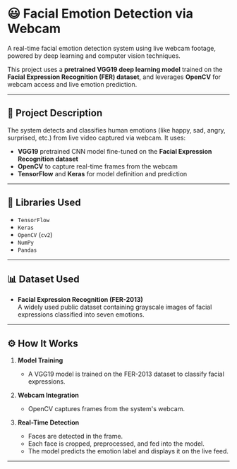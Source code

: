 # 😃 Facial Emotion Detection via Webcam

A real-time facial emotion detection system using live webcam footage, powered by deep learning and computer vision techniques.

This project uses a **pretrained VGG19 deep learning model** trained on the **Facial Expression Recognition (FER) dataset**, and leverages **OpenCV** for webcam access and live emotion prediction.

---

## 🎯 Project Description

The system detects and classifies human emotions (like happy, sad, angry, surprised, etc.) from live video captured via webcam. It uses:

- **VGG19** pretrained CNN model fine-tuned on the **Facial Expression Recognition dataset**
- **OpenCV** to capture real-time frames from the webcam
- **TensorFlow** and **Keras** for model definition and prediction

---

## 🧪 Libraries Used

- `TensorFlow`
- `Keras`
- `OpenCV` (`cv2`)
- `NumPy`
- `Pandas`

---

## 📊 Dataset Used

- **Facial Expression Recognition (FER-2013)**  
  A widely used public dataset containing grayscale images of facial expressions classified into seven emotions.

---

## ⚙️ How It Works

1. **Model Training**
   - A VGG19 model is trained on the FER-2013 dataset to classify facial expressions.

2. **Webcam Integration**
   - OpenCV captures frames from the system's webcam.

3. **Real-Time Detection**
   - Faces are detected in the frame.
   - Each face is cropped, preprocessed, and fed into the model.
   - The model predicts the emotion label and displays it on the live feed.

---



